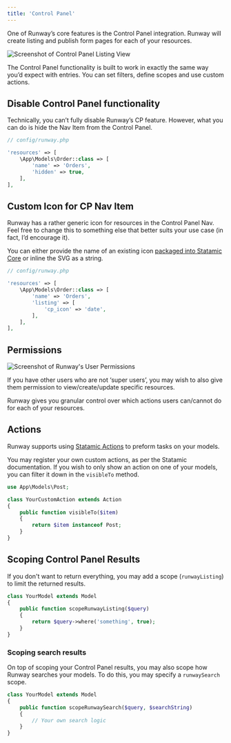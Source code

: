 ```yaml
---
title: 'Control Panel'
---
```


One of Runway’s core features is the Control Panel integration. Runway will create listing and publish form pages for each of your resources.

![Screenshot of Control Panel Listing View](/img/runway/cp-listing-view.png)

The Control Panel functionality is built to work in exactly the same way you’d expect with entries. You can set filters, define scopes and use custom actions.

## Disable Control Panel functionality

Technically, you can’t fully disable Runway’s CP feature. However, what you can do is hide the Nav Item from the Control Panel.

```php
// config/runway.php

'resources' => [
	\App\Models\Order::class => [
	    'name' => 'Orders',
		'hidden' => true,
	],
],
```

## Custom Icon for CP Nav Item

Runway has a rather generic icon for resources in the Control Panel Nav. Feel free to change this to something else that better suits your use case (in fact, I’d encourage it).

You can either provide the name of an existing icon [packaged into Statamic Core](https://github.com/statamic/cms/tree/3.1/resources/svg) or inline the SVG as a string.

```php
// config/runway.php

'resources' => [
	\App\Models\Order::class => [
	    'name' => 'Orders',
		'listing' => [
			'cp_icon' => 'date',
		],
	],
],
```

## Permissions

![Screenshot of Runway's User Permissions](/img/runway/cp-user-permissions.png)

If you have other users who are not ‘super users’, you may wish to also give them permission to view/create/update specific resources.

Runway gives you granular control over which actions users can/cannot do for each of your resources.

## Actions

Runway supports using [Statamic Actions](https://statamic.dev/extending/actions#content) to preform tasks on your models.

You may register your own custom actions, as per the Statamic documentation. If you wish to only show an action on one of your models, you can filter it down in the `visibleTo` method.

```php
use App\Models\Post;

class YourCustomAction extends Action
{
	public function visibleTo($item)
	{
		return $item instanceof Post;
	}
}
```

## Scoping Control Panel Results

If you don't want to return everything, you may add a scope (`runwayListing`) to limit the returned results.

```php
class YourModel extends Model
{
	public function scopeRunwayListing($query)
	{
		return $query->where('something', true);
	}
}
```

### Scoping search results

On top of scoping your Control Panel results, you may also scope how Runway searches your models. To do this, you may specify a `runwaySearch` scope.

```php
class YourModel extends Model
{
	public function scopeRunwaySearch($query, $searchString)
	{
		// Your own search logic
	}
}
```
